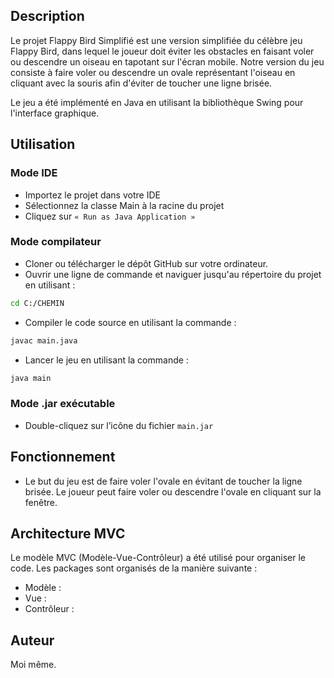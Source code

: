 ## Description
Le projet Flappy Bird Simplifié est une version simplifiée du célèbre jeu Flappy Bird, dans lequel le joueur doit éviter les obstacles en faisant voler ou descendre un oiseau en tapotant sur l'écran mobile. Notre version du jeu consiste à faire voler ou descendre un ovale représentant l'oiseau en cliquant avec la souris afin d'éviter de toucher une ligne brisée.

Le jeu a été implémenté en Java en utilisant la bibliothèque Swing pour l'interface graphique.

## Utilisation
### Mode IDE
- Importez le projet dans votre IDE
- Sélectionnez la classe Main à la racine du projet
- Cliquez sur `« Run as Java Application »`

### Mode compilateur
- Cloner ou télécharger le dépôt GitHub sur votre ordinateur.
- Ouvrir une ligne de commande et naviguer jusqu'au répertoire du projet en utilisant : 
```bash
cd C:/CHEMIN
```
- Compiler le code source en utilisant la commande :
```bash
javac main.java
```
- Lancer le jeu en utilisant la commande : 
```bash
java main
```

### Mode .jar exécutable
- Double-cliquez sur l’icône du fichier `main.jar`

## Fonctionnement
- Le but du jeu est de faire voler l'ovale en évitant de toucher la ligne brisée. Le joueur peut faire voler ou descendre l'ovale en cliquant sur la fenêtre.

## Architecture MVC
Le modèle MVC (Modèle-Vue-Contrôleur) a été utilisé pour organiser le code. Les packages sont organisés de la manière suivante :

- Modèle : 
- Vue :
- Contrôleur : 

## Auteur
Moi même.




